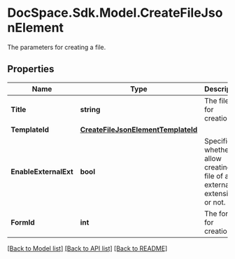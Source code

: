 # DocSpace.Sdk.Model.CreateFileJsonElement
The parameters for creating a file.

## Properties

Name | Type | Description | Notes
------------ | ------------- | ------------- | -------------
**Title** | **string** | The file title for creation. | 
**TemplateId** | [**CreateFileJsonElementTemplateId**](CreateFileJsonElementTemplateId.md) |  | [optional] 
**EnableExternalExt** | **bool** | Specifies whether to allow creating a file of an external extension or not. | [optional] 
**FormId** | **int** | The form ID for creation. | [optional] 

[[Back to Model list]](../README.md#documentation-for-models) [[Back to API list]](../README.md#documentation-for-api-endpoints) [[Back to README]](../README.md)

